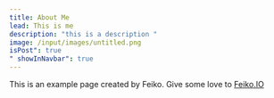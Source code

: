 ```yaml
---
title: About Me
lead: This is me
description: "this is a description "
image: /input/images/untitled.png
isPost": true
" showInNavbar": true
---
```

This is an example page created by Feiko. Give some love to [Feiko.IO](https://feiko.io)
